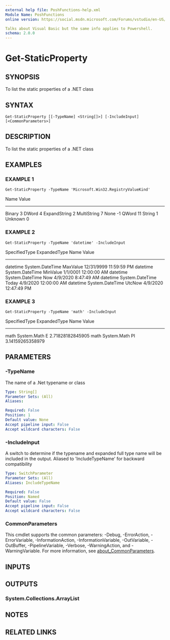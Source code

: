 ```yaml
---
external help file: PoshFunctions-help.xml
Module Name: PoshFunctions
online version: https://social.msdn.microsoft.com/Forums/vstudio/en-US/0221d962-26e6-4a7e-be7a-72cd669a0dfc/why-systemmathround0251-2?forum=vbgeneral

Talks about Visual Basic but the same info applies to Powershell.
schema: 2.0.0
---
```


# Get-StaticProperty

## SYNOPSIS
To list the static properties of a .NET class

## SYNTAX

```
Get-StaticProperty [[-TypeName] <String[]>] [-IncludeInput] [<CommonParameters>]
```

## DESCRIPTION
To list the static properties of a .NET class

## EXAMPLES

### EXAMPLE 1
```
Get-StaticProperty -TypeName 'Microsoft.Win32.RegistryValueKind'
```

Name         Value
----         -----
Binary           3
DWord            4
ExpandString     2
MultiString      7
None            -1
QWord           11
String           1
Unknown          0

### EXAMPLE 2
```
Get-StaticProperty -TypeName 'datetime' -IncludeInput
```

SpecifiedType ExpandedType    Name     Value
------------- ------------    ----     -----
datetime      System.DateTime MaxValue 12/31/9999 11:59:59 PM
datetime      System.DateTime MinValue 1/1/0001 12:00:00 AM
datetime      System.DateTime Now      4/9/2020 8:47:49 AM
datetime      System.DateTime Today    4/9/2020 12:00:00 AM
datetime      System.DateTime UtcNow   4/9/2020 12:47:49 PM

### EXAMPLE 3
```
Get-StaticProperty -TypeName 'math' -IncludeInput
```

SpecifiedType ExpandedType Name            Value
------------- ------------ ----            -----
math          System.Math  E    2.71828182845905
math          System.Math  PI   3.14159265358979

## PARAMETERS

### -TypeName
The name of a .Net typename or class

```yaml
Type: String[]
Parameter Sets: (All)
Aliases:

Required: False
Position: 1
Default value: None
Accept pipeline input: False
Accept wildcard characters: False
```

### -IncludeInput
A switch to determine if the typename and expanded full type name will be included in the output.
Aliased to 'IncludeTypeName' for backward compatibility

```yaml
Type: SwitchParameter
Parameter Sets: (All)
Aliases: IncludeTypeName

Required: False
Position: Named
Default value: False
Accept pipeline input: False
Accept wildcard characters: False
```

### CommonParameters
This cmdlet supports the common parameters: -Debug, -ErrorAction, -ErrorVariable, -InformationAction, -InformationVariable, -OutVariable, -OutBuffer, -PipelineVariable, -Verbose, -WarningAction, and -WarningVariable. For more information, see [about_CommonParameters](http://go.microsoft.com/fwlink/?LinkID=113216).

## INPUTS

## OUTPUTS

### System.Collections.ArrayList
## NOTES

## RELATED LINKS
